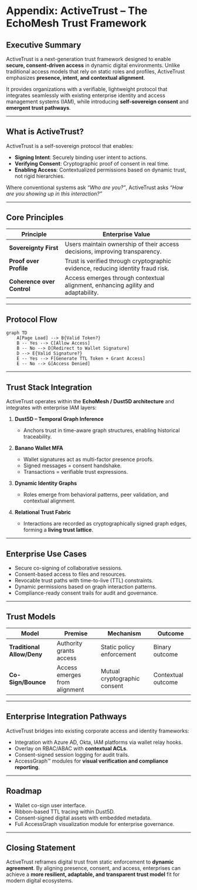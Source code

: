 # Appendix: ActiveTrust – The EchoMesh Trust Framework

## Executive Summary

ActiveTrust is a next-generation trust framework designed to enable **secure, consent-driven access** in dynamic digital environments. Unlike traditional access models that rely on static roles and profiles, ActiveTrust emphasizes **presence, intent, and contextual alignment**.

It provides organizations with a verifiable, lightweight protocol that integrates seamlessly with existing enterprise identity and access management systems (IAM), while introducing **self-sovereign consent** and **emergent trust pathways**.

---

## What is ActiveTrust?

ActiveTrust is a self-sovereign protocol that enables:

* **Signing Intent**: Securely binding user intent to actions.
* **Verifying Consent**: Cryptographic proof of consent in real time.
* **Enabling Access**: Contextualized permissions based on dynamic trust, not rigid hierarchies.

Where conventional systems ask *“Who are you?”*, ActiveTrust asks *“How are you showing up in this interaction?”*

---

## Core Principles

| Principle                  | Enterprise Value                                                                 |
| -------------------------- | -------------------------------------------------------------------------------- |
| **Sovereignty First**      | Users maintain ownership of their access decisions, improving transparency.      |
| **Proof over Profile**     | Trust is verified through cryptographic evidence, reducing identity fraud risk.  |
| **Coherence over Control** | Access emerges through contextual alignment, enhancing agility and adaptability. |

---

## Protocol Flow

```mermaid
graph TD
    A[Page Load] --> B{Valid Token?}
    B -- Yes --> C[Allow Access]
    B -- No --> D[Redirect to Wallet Signature]
    D --> E{Valid Signature?}
    E -- Yes --> F[Generate TTL Token + Grant Access]
    E -- No --> G[Access Denied]
```

---

## Trust Stack Integration

ActiveTrust operates within the **EchoMesh / Dust5D architecture** and integrates with enterprise IAM layers:

1. **Dust5D – Temporal Graph Inference**

   * Anchors trust in time-aware graph structures, enabling historical traceability.

2. **Banano Wallet MFA**

   * Wallet signatures act as multi-factor presence proofs.
   * Signed messages = consent handshake.
   * Transactions = verifiable trust expressions.

3. **Dynamic Identity Graphs**

   * Roles emerge from behavioral patterns, peer validation, and contextual alignment.

4. **Relational Trust Fabric**

   * Interactions are recorded as cryptographically signed graph edges, forming a **living trust lattice**.

---

## Enterprise Use Cases

* Secure co-signing of collaborative sessions.
* Consent-based access to files and resources.
* Revocable trust paths with time-to-live (TTL) constraints.
* Dynamic permissions based on graph interaction patterns.
* Compliance-ready consent trails for audit and governance.

---

## Trust Models

| Model                      | Premise                       | Mechanism                    | Outcome            |
| -------------------------- | ----------------------------- | ---------------------------- | ------------------ |
| **Traditional Allow/Deny** | Authority grants access       | Static policy enforcement    | Binary outcome     |
| **Co-Sign/Bounce**         | Access emerges from alignment | Mutual cryptographic consent | Contextual outcome |

---

## Enterprise Integration Pathways

ActiveTrust bridges into existing corporate access and identity frameworks:

* Integration with Azure AD, Okta, IAM platforms via wallet relay hooks.
* Overlay on RBAC/ABAC with **contextual ACLs**.
* Consent-signed session logging for audit trails.
* AccessGraph™ modules for **visual verification and compliance reporting**.

---

## Roadmap

* Wallet co-sign user interface.
* Ribbon-based TTL tracing within Dust5D.
* Consent-signed digital assets with embedded metadata.
* Full AccessGraph visualization module for enterprise governance.

---

## Closing Statement

ActiveTrust reframes digital trust from static enforcement to **dynamic agreement**. By aligning presence, consent, and access, enterprises can achieve a **more resilient, adaptable, and transparent trust model** fit for modern digital ecosystems.
